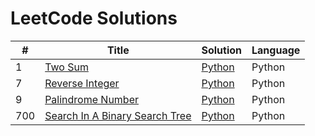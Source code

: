 # LeetCode Solutions

| # | Title | Solution | Language |
|---|-------|----------|----------|
| 1 | [Two Sum](https://leetcode.com/problems/two-sum/) | [Python](./python/1_Two_Sum.py) | Python |
| 7 | [Reverse Integer](https://leetcode.com/problems/reverse-integer/) | [Python](./python/7_Reverse_Integer.py) | Python |
| 9 | [Palindrome Number](https://leetcode.com/problems/palindrome-number/) | [Python](./python/9_Palindrome_Number.py) | Python |
| 700 | [Search In A Binary Search Tree](https://leetcode.com/problems/search-in-a-binary-search-tree/) | [Python](./python/700_Search_in_a_Binary_Search_Tree.py) | Python |
